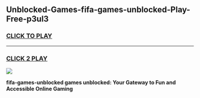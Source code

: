 
## Unblocked-Games-fifa-games-unblocked-Play-Free-p3ul3
<h3>
<a href="https://premium76.site?title=fifa-games-unblocked&ref=17A">CLICK TO PLAY</a></h3>
<hr>

<h3>
<a href="https://premium76.site?title=fifa-games-unblocked&ref=17A">CLICK 2 PLAY</a>
  
</h3>

<a href="https://premium76.site?title=fifa-games-unblocked&ref=17A"><img src="https://clearcache.store/games.png"></a>


**fifa-games-unblocked games unblocked: Your Gateway to Fun and Accessible Online Gaming**

